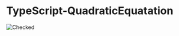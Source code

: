 # TypeScript-QuadraticEquatation
![Checked](https://github.com/user-attachments/assets/720c412d-6cad-48db-b3f2-f93751bbe8f5)
